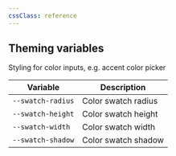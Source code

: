 ```yaml
---
cssClass: reference
---
```


## Theming variables

Styling for color inputs, e.g. accent color picker

| Variable          | Description         |
| ----------------- | ------------------- |
| `--swatch-radius` | Color swatch radius |
| `--swatch-height` | Color swatch height |
| `--swatch-width`  | Color swatch width  |
| `--swatch-shadow` | Color swatch shadow | 
